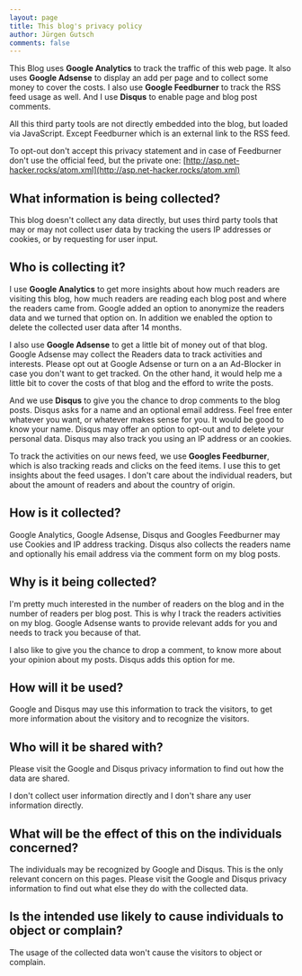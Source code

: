 ```yaml
---
layout: page
title: This blog's privacy policy
author: Jürgen Gutsch
comments: false
---
```


This Blog uses **Google Analytics** to track the traffic of this web page. It also uses **Google Adsense** to display an add per page and to collect some money to cover the costs. I also use **Google Feedburner** to track the RSS feed usage as well. And I use **Disqus** to enable page and blog post comments.

All this third party tools are not directly embedded into the blog, but loaded via JavaScript. Except Feedburner which is an external link to the RSS feed.

To opt-out don't accept this privacy statement and in case of Feedburner don't use the official feed, but the private one: [http://asp.net-hacker.rocks/atom.xml](http://asp.net-hacker.rocks/atom.xml)

## What information is being collected?

This blog doesn't collect any data directly, but uses third party tools that may or may not collect user data by tracking the users IP addresses or cookies, or by requesting for user input.

## Who is collecting it?

I use **Google Analytics** to get more insights about how much readers are visiting this blog, how much readers are reading each blog post and where the readers came from. Google added an option to anonymize the readers data and we turned that option on. In addition we enabled the option to delete the collected user data after 14 months.

I also use **Google Adsense** to get a little bit of money out of that blog. Google Adsense may collect the Readers data to track activities and interests. Please opt out at Google Adsense or turn on a an Ad-Blocker in case you don't want to get tracked. On the other hand, it would help me a little bit to cover the costs of that blog and the efford to write the posts.

And we use **Disqus** to give you the chance to drop comments to the blog posts. Disqus asks for a name and an optional email address. Feel free enter whatever you want, or whatever makes sense for you. It would be good to know your name. Disqus may offer an option to opt-out and to delete your personal data. Disqus may also track you using an IP address or an cookies.

To track the activities on our news feed, we use **Googles Feedburner**, which is also tracking reads and clicks on the feed items. I use this to get insights about the feed usages. I don't care about the individual readers, but about the amount of readers and about the country of origin. 

## How is it collected?

Google Analytics, Google Adsense, Disqus and Googles Feedburner may use Cookies and IP address tracking. Disqus also collects the readers name and optionally his email address via the comment form on my blog posts.

## Why is it being collected?

I'm pretty much interested in the number of readers on the blog and in the number of readers per blog post. This is why I track the readers activities on my blog. Google Adsense wants to provide relevant adds for you and needs to track you because of that.

I also like to give you the chance to drop a comment, to know more about your opinion about my posts. Disqus adds this option for me.

## How will it be used?

Google and Disqus may use this information to track the visitors, to get more information about the visitory and to recognize the visitors. 

## Who will it be shared with?

Please visit the Google and Disqus privacy information to find out how the data are shared.

I don't collect user information directly and I don't share any user information directly.

## What will be the effect of this on the individuals concerned?

The individuals may be recognized by Google and Disqus. This is the only relevant concern on this pages. Please visit the Google and Disqus privacy information to find out what else they do with the collected data.


## Is the intended use likely to cause individuals to object or complain?

The usage of the collected data won't cause the visitors to object or complain.